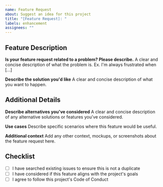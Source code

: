 ```yaml
---
name: Feature Request
about: Suggest an idea for this project
title: "[Feature Request]: "
labels: enhancement
assignees: ""
---
```


## Feature Description

**Is your feature request related to a problem? Please describe.**
A clear and concise description of what the problem is. Ex. I'm always frustrated when [...]

**Describe the solution you'd like**
A clear and concise description of what you want to happen.

## Additional Details

**Describe alternatives you've considered**
A clear and concise description of any alternative solutions or features you've considered.

**Use cases**
Describe specific scenarios where this feature would be useful.

**Additional context**
Add any other context, mockups, or screenshots about the feature request here.

## Checklist

- [ ] I have searched existing issues to ensure this is not a duplicate
- [ ] I have considered if this feature aligns with the project's goals
- [ ] I agree to follow this project's Code of Conduct
